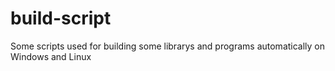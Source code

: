 # build-script
Some scripts used for building some librarys and programs automatically on Windows and Linux
